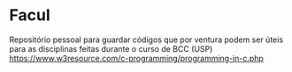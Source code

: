 # Facul
Repositório pessoal para guardar códigos que por ventura podem ser úteis para as disciplinas feitas
durante o curso de BCC (USP)
https://www.w3resource.com/c-programming/programming-in-c.php
